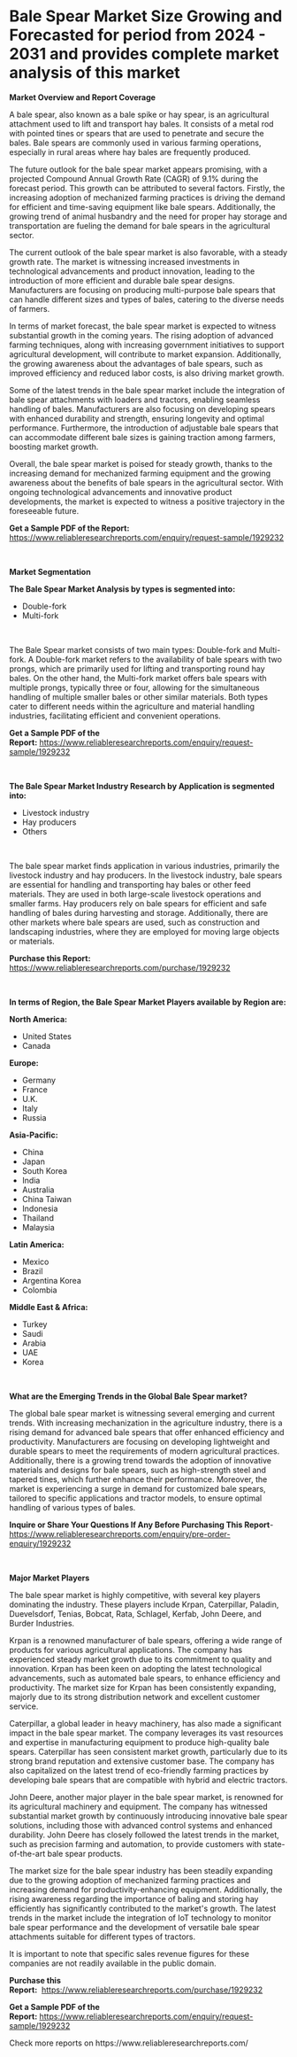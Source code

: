 <p><h1>Bale Spear Market Size Growing and Forecasted for period from 2024 - 2031 and provides complete market analysis of this market</h1></p><p><strong>Market Overview and Report Coverage</strong></p>
<p><p>A bale spear, also known as a bale spike or hay spear, is an agricultural attachment used to lift and transport hay bales. It consists of a metal rod with pointed tines or spears that are used to penetrate and secure the bales. Bale spears are commonly used in various farming operations, especially in rural areas where hay bales are frequently produced.</p><p>The future outlook for the bale spear market appears promising, with a projected Compound Annual Growth Rate (CAGR) of 9.1% during the forecast period. This growth can be attributed to several factors. Firstly, the increasing adoption of mechanized farming practices is driving the demand for efficient and time-saving equipment like bale spears. Additionally, the growing trend of animal husbandry and the need for proper hay storage and transportation are fueling the demand for bale spears in the agricultural sector.</p><p>The current outlook of the bale spear market is also favorable, with a steady growth rate. The market is witnessing increased investments in technological advancements and product innovation, leading to the introduction of more efficient and durable bale spear designs. Manufacturers are focusing on producing multi-purpose bale spears that can handle different sizes and types of bales, catering to the diverse needs of farmers.</p><p>In terms of market forecast, the bale spear market is expected to witness substantial growth in the coming years. The rising adoption of advanced farming techniques, along with increasing government initiatives to support agricultural development, will contribute to market expansion. Additionally, the growing awareness about the advantages of bale spears, such as improved efficiency and reduced labor costs, is also driving market growth.</p><p>Some of the latest trends in the bale spear market include the integration of bale spear attachments with loaders and tractors, enabling seamless handling of bales. Manufacturers are also focusing on developing spears with enhanced durability and strength, ensuring longevity and optimal performance. Furthermore, the introduction of adjustable bale spears that can accommodate different bale sizes is gaining traction among farmers, boosting market growth.</p><p>Overall, the bale spear market is poised for steady growth, thanks to the increasing demand for mechanized farming equipment and the growing awareness about the benefits of bale spears in the agricultural sector. With ongoing technological advancements and innovative product developments, the market is expected to witness a positive trajectory in the foreseeable future.</p></p>
<p><strong>Get a Sample PDF of the Report:</strong> <a href="https://www.reliableresearchreports.com/enquiry/request-sample/1929232">https://www.reliableresearchreports.com/enquiry/request-sample/1929232</a></p>
<p>&nbsp;</p>
<p><strong>Market Segmentation</strong></p>
<p><strong>The Bale Spear Market Analysis by types is segmented into:</strong></p>
<p><ul><li>Double-fork</li><li>Multi-fork</li></ul></p>
<p>&nbsp;</p>
<p><p>The Bale Spear market consists of two main types: Double-fork and Multi-fork. A Double-fork market refers to the availability of bale spears with two prongs, which are primarily used for lifting and transporting round hay bales. On the other hand, the Multi-fork market offers bale spears with multiple prongs, typically three or four, allowing for the simultaneous handling of multiple smaller bales or other similar materials. Both types cater to different needs within the agriculture and material handling industries, facilitating efficient and convenient operations.</p></p>
<p><strong>Get a Sample PDF of the Report:</strong>&nbsp;<a href="https://www.reliableresearchreports.com/enquiry/request-sample/1929232">https://www.reliableresearchreports.com/enquiry/request-sample/1929232</a></p>
<p>&nbsp;</p>
<p><strong>The Bale Spear Market Industry Research by Application is segmented into:</strong></p>
<p><ul><li>Livestock industry</li><li>Hay producers</li><li>Others</li></ul></p>
<p>&nbsp;</p>
<p><p>The bale spear market finds application in various industries, primarily the livestock industry and hay producers. In the livestock industry, bale spears are essential for handling and transporting hay bales or other feed materials. They are used in both large-scale livestock operations and smaller farms. Hay producers rely on bale spears for efficient and safe handling of bales during harvesting and storage. Additionally, there are other markets where bale spears are used, such as construction and landscaping industries, where they are employed for moving large objects or materials.</p></p>
<p><strong>Purchase this Report:</strong>&nbsp; <a href="https://www.reliableresearchreports.com/purchase/1929232">https://www.reliableresearchreports.com/purchase/1929232</a></p>
<p>&nbsp;</p>
<p><strong>In terms of Region, the Bale Spear Market Players available by Region are:</strong></p>
<p>
    <p> <strong> North America: </strong>
        <ul>
            <li>United States</li>
            <li>Canada</li>
        </ul>
        </p> 
    <p> <strong> Europe: </strong>
        <ul>
            <li>Germany</li>
            <li>France</li>
            <li>U.K.</li>
            <li>Italy</li>
            <li>Russia</li>
        </ul>
        </p> 
    <p> <strong> Asia-Pacific: </strong>
        <ul>
            <li>China</li>
            <li>Japan</li>
            <li>South Korea</li>
            <li>India</li>
            <li>Australia</li>
            <li>China Taiwan</li>
            <li>Indonesia</li>
            <li>Thailand</li>
            <li>Malaysia</li>
        </ul>
        </p> 
    <p> <strong> Latin America: </strong>
        <ul>
            <li>Mexico</li>
            <li>Brazil</li>
            <li>Argentina Korea</li>
            <li>Colombia</li>
        </ul>
        </p> 
    <p> <strong> Middle East & Africa: </strong>
        <ul>
            <li>Turkey</li>
            <li>Saudi</li>
            <li>Arabia</li>
            <li>UAE</li>
            <li>Korea</li>
        </ul>
    </p>
    </p>
<p>&nbsp;</p>
<p><strong>What are the Emerging Trends in the Global Bale Spear market?</strong></p>
<p><p>The global bale spear market is witnessing several emerging and current trends. With increasing mechanization in the agriculture industry, there is a rising demand for advanced bale spears that offer enhanced efficiency and productivity. Manufacturers are focusing on developing lightweight and durable spears to meet the requirements of modern agricultural practices. Additionally, there is a growing trend towards the adoption of innovative materials and designs for bale spears, such as high-strength steel and tapered tines, which further enhance their performance. Moreover, the market is experiencing a surge in demand for customized bale spears, tailored to specific applications and tractor models, to ensure optimal handling of various types of bales.</p></p>
<p><strong>Inquire or Share Your Questions If Any Before Purchasing This Report</strong>- <a href="https://www.reliableresearchreports.com/enquiry/pre-order-enquiry/1929232">https://www.reliableresearchreports.com/enquiry/pre-order-enquiry/1929232</a></p>
<p>&nbsp;</p>
<p><strong>Major Market Players</strong></p>
<p><p>The bale spear market is highly competitive, with several key players dominating the industry. These players include Krpan, Caterpillar, Paladin, Duevelsdorf, Tenias, Bobcat, Rata, Schlagel, Kerfab, John Deere, and Burder Industries.</p><p>Krpan is a renowned manufacturer of bale spears, offering a wide range of products for various agricultural applications. The company has experienced steady market growth due to its commitment to quality and innovation. Krpan has been keen on adopting the latest technological advancements, such as automated bale spears, to enhance efficiency and productivity. The market size for Krpan has been consistently expanding, majorly due to its strong distribution network and excellent customer service.</p><p>Caterpillar, a global leader in heavy machinery, has also made a significant impact in the bale spear market. The company leverages its vast resources and expertise in manufacturing equipment to produce high-quality bale spears. Caterpillar has seen consistent market growth, particularly due to its strong brand reputation and extensive customer base. The company has also capitalized on the latest trend of eco-friendly farming practices by developing bale spears that are compatible with hybrid and electric tractors.</p><p>John Deere, another major player in the bale spear market, is renowned for its agricultural machinery and equipment. The company has witnessed substantial market growth by continuously introducing innovative bale spear solutions, including those with advanced control systems and enhanced durability. John Deere has closely followed the latest trends in the market, such as precision farming and automation, to provide customers with state-of-the-art bale spear products.</p><p>The market size for the bale spear industry has been steadily expanding due to the growing adoption of mechanized farming practices and increasing demand for productivity-enhancing equipment. Additionally, the rising awareness regarding the importance of baling and storing hay efficiently has significantly contributed to the market's growth. The latest trends in the market include the integration of IoT technology to monitor bale spear performance and the development of versatile bale spear attachments suitable for different types of tractors.</p><p>It is important to note that specific sales revenue figures for these companies are not readily available in the public domain.</p></p>
<p><strong>Purchase this Report:</strong>&nbsp;&nbsp;<a href="https://www.reliableresearchreports.com/purchase/1929232">https://www.reliableresearchreports.com/purchase/1929232</a></p>
<p></p>
<p><strong>Get a Sample PDF of the Report:</strong>&nbsp;<a href="https://www.reliableresearchreports.com/enquiry/request-sample/1929232">https://www.reliableresearchreports.com/enquiry/request-sample/1929232</a></p>
<p>Check more reports on https://www.reliableresearchreports.com/</p>